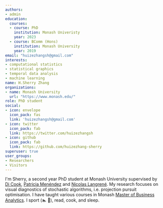 ```yaml
---
authors:
- admin
education:
  courses:
  - course: PhD
    institution: Monash Univeristy
    year: 2023
  - course: BComm (Hons)
    institution: Monash University
    year: 2019
email: "huizezhangsh@gmail.com"
interests:
- computational statistics
- statistical graphics
- temporal data analysis
- machine learning
name: H.Sherry Zhang
organizations:
- name: Monash University
  url: "https://www.monash.edu/"
role: PhD student
social:
- icon: envelope
  icon_pack: fas
  link: 'huizezhangsh@gmail.com'
- icon: twitter
  icon_pack: fab
  link: https://twitter.com/huizezhangsh
- icon: github
  icon_pack: fab
  link: https://github.com/huizezhang-sherry
superuser: true
user_groups:
- Researchers
- Visitors
---
```


I'm Sherry, a second year PhD student at Monash University supervised by [Di Cook](http://dicook.org/),  [Patricia Menéndez](https://www.patriciamenendez.com/) and [Nicolas Langrené](https://people.csiro.au/L/N/Nicolas-Langrene). My research focuses on visual diagnostics of stochastic algorithms, i.e. projection pursuit optimisation. I have taught various courses in Monash [Master of Business Analytics](https://www.monash.edu/study/courses/find-a-course/2021/business-analytics-b6022).  I sport (:swimmer: :badminton:), read, cook, and sleep.